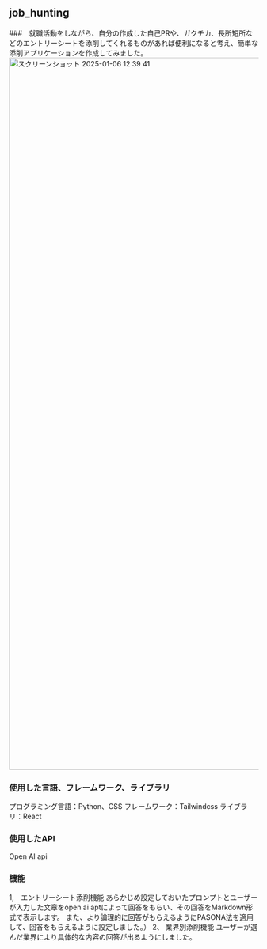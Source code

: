 ## job_hunting

###　就職活動をしながら、自分の作成した自己PRや、ガクチカ、長所短所などのエントリーシートを添削してくれるものがあれば便利になると考え、簡単な添削アプリケーションを作成してみました。
<img width="1440" alt="スクリーンショット 2025-01-06 12 39 41" src="https://github.com/user-attachments/assets/ef8a613c-d152-40c7-9db5-aca930a30f25" />

### 使用した言語、フレームワーク、ライブラリ
プログラミング言語：Python、CSS
フレームワーク：Tailwindcss
ライブラリ：React

### 使用したAPI
Open AI api

### 機能
1,　エントリーシート添削機能
あらかじめ設定しておいたプロンプトとユーザーが入力した文章をopen ai aptによって回答をもらい、その回答をMarkdown形式で表示します。
また、より論理的に回答がもらえるようにPASONA法を適用して、回答をもらえるように設定しました。）
2、 業界別添削機能
ユーザーが選んだ業界により具体的な内容の回答が出るようにしました。

